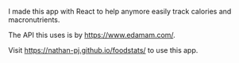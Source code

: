 I made this app with React to help anymore easily track calories and macronutrients.

The API this uses is by https://www.edamam.com/.

Visit https://nathan-pj.github.io/foodstats/ to use this app.
